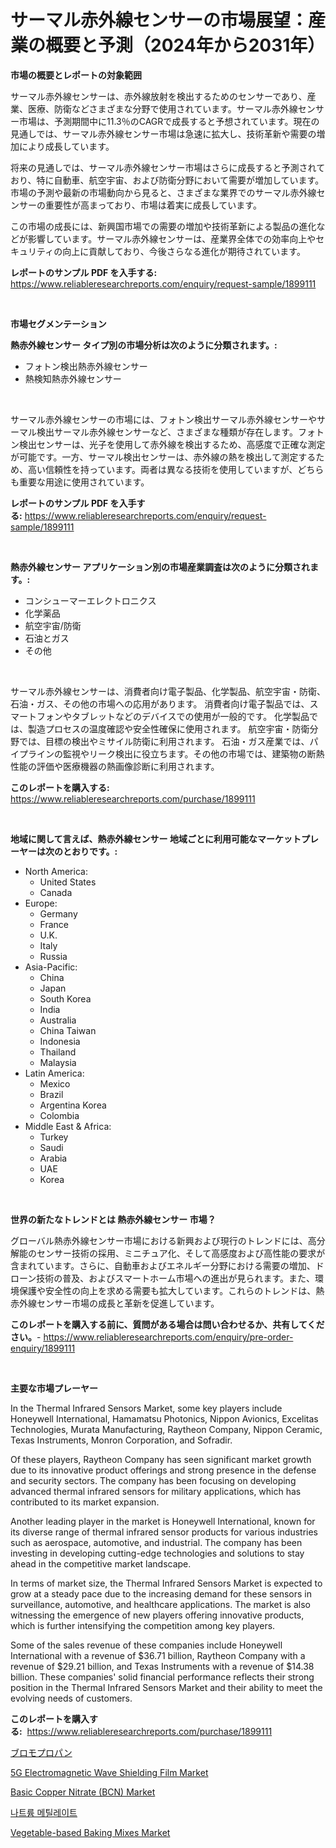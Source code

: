 <p><h1>サーマル赤外線センサーの市場展望：産業の概要と予測（2024年から2031年）</h1></p><p><strong>市場の概要とレポートの対象範囲</strong></p>
<p><p>サーマル赤外線センサーは、赤外線放射を検出するためのセンサーであり、産業、医療、防衛などさまざまな分野で使用されています。サーマル赤外線センサー市場は、予測期間中に11.3％のCAGRで成長すると予想されています。現在の見通しでは、サーマル赤外線センサー市場は急速に拡大し、技術革新や需要の増加により成長しています。</p><p>将来の見通しでは、サーマル赤外線センサー市場はさらに成長すると予測されており、特に自動車、航空宇宙、および防衛分野において需要が増加しています。市場の予測や最新の市場動向から見ると、さまざまな業界でのサーマル赤外線センサーの重要性が高まっており、市場は着実に成長しています。</p><p>この市場の成長には、新興国市場での需要の増加や技術革新による製品の進化などが影響しています。サーマル赤外線センサーは、産業界全体での効率向上やセキュリティの向上に貢献しており、今後さらなる進化が期待されています。</p></p>
<p><strong>レポートのサンプル PDF を入手する:</strong> <a href="https://www.reliableresearchreports.com/enquiry/request-sample/1899111">https://www.reliableresearchreports.com/enquiry/request-sample/1899111</a></p>
<p>&nbsp;</p>
<p><strong>市場セグメンテーション</strong></p>
<p><strong>熱赤外線センサー タイプ別の市場分析は次のように分類されます。:</strong></p>
<p><ul><li>フォトン検出熱赤外線センサー</li><li>熱検知熱赤外線センサー</li></ul></p>
<p>&nbsp;</p>
<p><p>サーマル赤外線センサーの市場には、フォトン検出サーマル赤外線センサーやサーマル検出サーマル赤外線センサーなど、さまざまな種類が存在します。フォトン検出センサーは、光子を使用して赤外線を検出するため、高感度で正確な測定が可能です。一方、サーマル検出センサーは、赤外線の熱を検出して測定するため、高い信頼性を持っています。両者は異なる技術を使用していますが、どちらも重要な用途に使用されています。</p></p>
<p><strong>レポートのサンプル PDF を入手する:</strong>&nbsp;<a href="https://www.reliableresearchreports.com/enquiry/request-sample/1899111">https://www.reliableresearchreports.com/enquiry/request-sample/1899111</a></p>
<p>&nbsp;</p>
<p><strong> 熱赤外線センサー アプリケーション別の市場産業調査は次のように分類されます。:</strong></p>
<p><ul><li>コンシューマーエレクトロニクス</li><li>化学薬品</li><li>航空宇宙/防衛</li><li>石油とガス</li><li>その他</li></ul></p>
<p>&nbsp;</p>
<p><p>サーマル赤外線センサーは、消費者向け電子製品、化学製品、航空宇宙・防衛、石油・ガス、その他の市場への応用があります。 消費者向け電子製品では、スマートフォンやタブレットなどのデバイスでの使用が一般的です。 化学製品では、製造プロセスの温度確認や安全性確保に使用されます。 航空宇宙・防衛分野では、目標の検出やミサイル防衛に利用されます。 石油・ガス産業では、パイプラインの監視やリーク検出に役立ちます。その他の市場では、建築物の断熱性能の評価や医療機器の熱画像診断に利用されます。</p></p>
<p><strong>このレポートを購入する:</strong>&nbsp; <a href="https://www.reliableresearchreports.com/purchase/1899111">https://www.reliableresearchreports.com/purchase/1899111</a></p>
<p>&nbsp;</p>
<p><strong>地域に関して言えば、熱赤外線センサー 地域ごとに利用可能なマーケットプレーヤーは次のとおりです。:</strong></p>
<p><ul>
    <li>
        North America:
        <ul>
            <li>United States</li>
            <li>Canada</li>
        </ul>
    </li>
    <li>
        Europe:
        <ul>
            <li>Germany</li>
            <li>France</li>
            <li>U.K.</li>
            <li>Italy</li>
            <li>Russia</li>
        </ul>
    </li>
    <li>
        Asia-Pacific:
        <ul>
            <li>China</li>
            <li>Japan</li>
            <li>South Korea</li>
            <li>India</li>
            <li>Australia</li>
            <li>China Taiwan</li>
            <li>Indonesia</li>
            <li>Thailand</li>
            <li>Malaysia</li>
        </ul>
    </li>
    <li>
        Latin America:
        <ul>
            <li>Mexico</li>
            <li>Brazil</li>
            <li>Argentina Korea</li>
            <li>Colombia</li>
        </ul>
    </li>
    <li>
        Middle East & Africa:
        <ul>
            <li>Turkey</li>
            <li>Saudi</li>
            <li>Arabia</li>
            <li>UAE</li>
            <li>Korea</li>
        </ul>
    </li>
    </ul></p>
<p>&nbsp;</p>
<p><strong>世界の新たなトレンドとは 熱赤外線センサー 市場？</strong></p>
<p><p>グローバル熱赤外線センサー市場における新興および現行のトレンドには、高分解能のセンサー技術の採用、ミニチュア化、そして高感度および高性能の要求が含まれています。さらに、自動車およびエネルギー分野における需要の増加、ドローン技術の普及、およびスマートホーム市場への進出が見られます。また、環境保護や安全性の向上を求める需要も拡大しています。これらのトレンドは、熱赤外線センサー市場の成長と革新を促進しています。</p></p>
<p><strong>このレポートを購入する前に、質問がある場合は問い合わせるか、共有してください。</strong>- <a href="https://www.reliableresearchreports.com/enquiry/pre-order-enquiry/1899111">https://www.reliableresearchreports.com/enquiry/pre-order-enquiry/1899111</a></p>
<p>&nbsp;</p>
<p><strong>主要な市場プレーヤー</strong></p>
<p><p>In the Thermal Infrared Sensors Market, some key players include Honeywell International, Hamamatsu Photonics, Nippon Avionics, Excelitas Technologies, Murata Manufacturing, Raytheon Company, Nippon Ceramic, Texas Instruments, Monron Corporation, and Sofradir. </p><p>Of these players, Raytheon Company has seen significant market growth due to its innovative product offerings and strong presence in the defense and security sectors. The company has been focusing on developing advanced thermal infrared sensors for military applications, which has contributed to its market expansion.</p><p>Another leading player in the market is Honeywell International, known for its diverse range of thermal infrared sensor products for various industries such as aerospace, automotive, and industrial. The company has been investing in developing cutting-edge technologies and solutions to stay ahead in the competitive market landscape.</p><p>In terms of market size, the Thermal Infrared Sensors Market is expected to grow at a steady pace due to the increasing demand for these sensors in surveillance, automotive, and healthcare applications. The market is also witnessing the emergence of new players offering innovative products, which is further intensifying the competition among key players.</p><p>Some of the sales revenue of these companies include Honeywell International with a revenue of $36.71 billion, Raytheon Company with a revenue of $29.21 billion, and Texas Instruments with a revenue of $14.38 billion. These companies' solid financial performance reflects their strong position in the Thermal Infrared Sensors Market and their ability to meet the evolving needs of customers.</p></p>
<p><strong>このレポートを購入する:</strong>&nbsp;&nbsp;<a href="https://www.reliableresearchreports.com/purchase/1899111">https://www.reliableresearchreports.com/purchase/1899111</a></p>
<p><p><a href="https://medium.com/@royfoote921/%E3%83%96%E3%83%AD%E3%83%A2%E3%83%97%E3%83%AD%E3%83%91%E3%83%B3%E5%B8%82%E5%A0%B4%E3%82%A4%E3%83%B3%E3%82%B5%E3%82%A4%E3%83%88-%E5%B8%82%E5%A0%B4%E5%8B%95%E5%90%91-%E6%88%90%E9%95%B7-2024%E5%B9%B4%E3%81%8B%E3%82%892031%E5%B9%B4%E3%81%BE%E3%81%A7%E3%81%AE%E4%BA%88%E6%B8%AC-3482a35cef4d">ブロモプロパン</a></p><p><a href="https://issuu.com/reportprime-2/docs/5g-electromagnetic-wave-shielding-film-market-size">5G Electromagnetic Wave Shielding Film Market</a></p><p><a href="https://github.com/gulaimolin/Market-Research-Report-List-3/blob/main/basic-copper-nitrate-bcn-market.md">Basic Copper Nitrate (BCN) Market</a></p><p><a href="https://medium.com/@boydsmitham726/%EB%82%98%ED%8A%B8%EB%A5%A8-%EB%A9%94%ED%8B%B8%EB%A0%88%EC%9D%B4%ED%8A%B8-%EC%8B%9C%EC%9E%A5-%EA%B7%9C%EB%AA%A8-%EC%8B%9C%EC%9E%A5-%EC%A0%84%EB%A7%9D-%EB%B0%8F-%EC%8B%9C%EC%9E%A5-%EC%98%88%EC%B8%A1-2024%EB%85%84%EB%B6%80%ED%84%B0-2031%EB%85%84%EA%B9%8C%EC%A7%80-a12c14c1abec">나트륨 메틸레이트</a></p><p><a href="https://view.publitas.com/reportprime-1/vegetable-based-baking-mixes-market-size-2024-2031-global-industrial-analysis-key-geographical-regions-market-share-top-key-players-product-types-and-forecast-research-report/">Vegetable-based Baking Mixes Market</a></p></p>